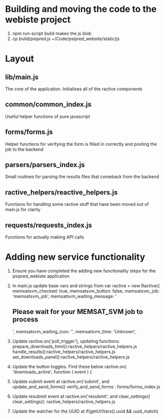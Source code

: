 # Building and moving the code to the webiste project

1. npm run-script build
makes the js blob
2. cp build/psipred.js ~/Code/psipred_website/static/js

# Layout

## lib/main.js
The core of the application. Initialises all of the ractive components

## common/common_index.js
Useful helper functions of pure javascript

## forms/forms.js
Helper functions for verifying the form is filled in correctly and
posting the job to the backend

## parsers/parsers_index.js
Small routines for parsing the results files that comeback from the backend

## ractive_helpers/reactive_helpers.js
Functions for handling some ractive stuff that have been moved out of main.js
for clarity

## requests/requests_index.js
Functions for actually making API calls

# Adding new service functionality

1. Ensure you have completed the adding new functionality steps for the psipred_webiste application

2. In main.js update base vars and strings from var ractive = new Ractive({ 
      memsatsvm_checked: true,
      memsatsvm_button: false,
      memsatsvm_job: 'memsatsvm_job',
      memsatsvm_waiting_message: '<h2>Please wait for your MEMSAT_SVM job to process</h2>',
      memsatsvm_waiting_icon: '<object width="140" height="140" type="image/svg+xml" data="http://bioinf.cs.ucl.ac.uk/psipred_beta/static/images/gears.svg"/>',
      memsatsvm_time: 'Unknown',

3. Update ractive.on('poll_trigger'), updating functions:
      prepare_downloads_html():ractive_helpers/ractive_helpers.js
      handle_results():ractive_helpers/ractive_helpers.js
      set_downloads_panel():ractive_helpers/ractive_helpers.js


4. Update the button toggles. Find these below ractive.on( 'downloads_active', function ( event ) {

5. Update submit event at ractive.on('submit', and update_and_send_forms()
      verify_and_send_forms : forms/forms_index.js

6. Update resubmit event at ractive.on('resubmit', and clear_settings()
      clear_settings(): ractive_helpers/ractive_helpers.js

7. Update the watcher for the UUID at if(getUrlVars().uuid && uuid_match)
